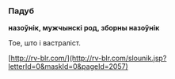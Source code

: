 ### Падуб
**назоўнік, мужчынскі род, зборны назоўнік**

Тое, што і вастраліст.

<a rel="author">[http://rv-blr.com/](http://rv-blr.com/slounik.jsp?letterId=0&maskId=0&pageId=2057)</a>
